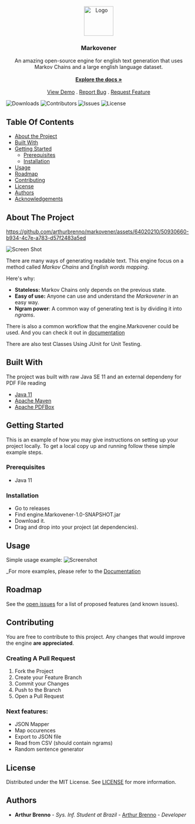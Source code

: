 <br/>
<p align="center">
  <a href="https://github.com/arthurbrenno/markovener">
    <img src="https://cdn.discordapp.com/attachments/815753127537410102/1123697678124069045/Logo.png" alt="Logo" width="80" height="80">
  </a>

  <h3 align="center">Markovener</h3>

  <p align="center">
    An amazing open-source engine for english text generation that uses Markov Chains and a large english language dataset.
    <br/>
    <br/>
    <a href="https://arthurbrenno.github.io/javadoc-markovener" target=”_blank”><strong>Explore the docs »</strong></a>
    <br/>
    <br/>
    <a href="https://github.com/arthurbrenno/markovener">View Demo</a>
    .
    <a href="https://github.com/arthurbrenno/markovener/issues">Report Bug</a>
    .
    <a href="https://github.com/arthurbrenno/markovener/issues">Request Feature</a>

</p>

![Downloads](https://img.shields.io/github/downloads/arthurbrenno/markovener/total) ![Contributors](https://img.shields.io/github/contributors/arthurbrenno/markovener?color=dark-green) ![Issues](https://img.shields.io/github/issues/arthurbrenno/markovener) ![License](https://img.shields.io/github/license/arthurbrenno/markovener) 

## Table Of Contents

* [About the Project](#about-the-project)
* [Built With](#built-with)
* [Getting Started](#getting-started)
  * [Prerequisites](#prerequisites)
  * [Installation](#installation)
* [Usage](#usage)
* [Roadmap](#roadmap)
* [Contributing](#contributing)
* [License](#license)
* [Authors](#authors)
* [Acknowledgements](#acknowledgements)

## About The Project



https://github.com/arthurbrenno/markovener/assets/64020210/50930660-b934-4c7e-a783-d57f2483a5ed



![Screen Shot](https://media.discordapp.net/attachments/815753127537410102/1123755972700164096/Frame_1.png?width=600&height=450)

There are many ways of generating readable text. This engine focus on a method called _Markov Chains_ and _English words mapping_.

Here's why:

* **Stateless:** Markov Chains only depends on the previous state.
* **Easy of use:** Anyone can use and understand the _Markovener_ in an easy way.
* **Ngram power**: A common way of generating text is by dividing it into _ngrams_.

There is also a common workflow that the engine.Markovener could be used. And you can check it out in [documentation](https://arthurbrenno.github.io/javadoc-markovener)

There are also test Classes Using JUnit for Unit Testing.

## Built With

The project was built with raw Java SE 11 and an external dependeny for PDF File reading

* [Java 11](https://www.java.com/)
* [Apache Maven](https://maven.apache.org/)
* [Apache PDFBox](https://pdfbox.apache.org/index.html)

## Getting Started

This is an example of how you may give instructions on setting up your project locally.
To get a local copy up and running follow these simple example steps.

### Prerequisites

* Java 11

### Installation

* Go to releases
* Find engine.Markovener-1.0-SNAPSHOT.jar
* Download it.
* Drag and drop into your project (at dependencies).


## Usage

Simple usage example:
![Screenshot](https://media.discordapp.net/attachments/770745877269577729/1124059130408218735/Snaddp.png?width=1157&height=651)


_For more examples, please refer to the [Documentation](https://arthurbrenno.github.io/javadoc-markovener/)

## Roadmap

See the [open issues](https://github.com/arthurbrenno/markovener/issues) for a list of proposed features (and known issues).

## Contributing

You are free to contribute to this project. Any changes that would improve the engine **are appreciated**.

### Creating A Pull Request

1. Fork the Project
2. Create your Feature Branch
3. Commit your Changes 
4. Push to the Branch
5. Open a Pull Request

### Next features:

* JSON Mapper
* Map occurences
* Export to JSON file
* Read from CSV (should contain ngrams)
* Random sentence generator

## License

Distributed under the MIT License. See [LICENSE](https://github.com/arthurbrenno/markovener/blob/main/LICENSE.md) for more information.

## Authors

* **Arthur Brenno** - *Sys. Inf. Student at Brazil* - [Arthur Brenno](https://github.com/arthurbrenno) - *Developer*

